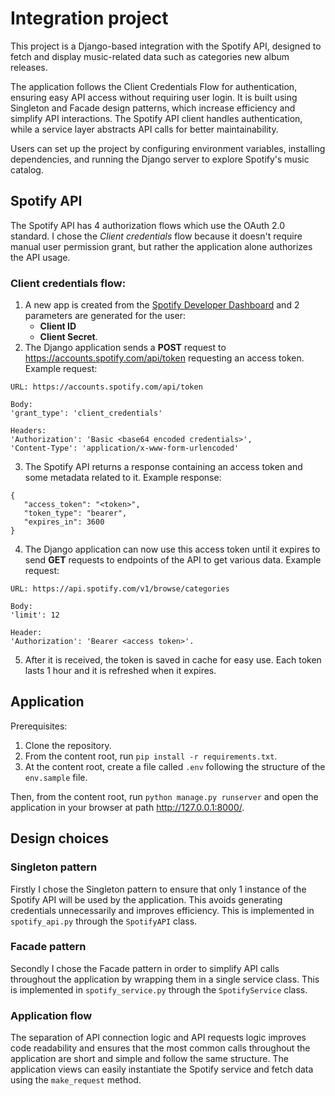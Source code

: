 # Integration project

This project is a Django-based integration with the Spotify API, designed to fetch and display music-related data such as categories new album releases. 

The application follows the Client Credentials Flow for authentication, ensuring easy API access without requiring user login. It is built using Singleton and Facade design patterns, which increase efficiency and simplify API interactions. The Spotify API client handles authentication, while a service layer abstracts API calls for better maintainability. 

Users can set up the project by configuring environment variables, installing dependencies, and running the Django server to explore Spotify's music catalog.

## Spotify API

The Spotify API has 4 authorization flows which use the OAuth 2.0 standard. I chose the _Client credentials_ flow because it doesn't require manual user permission grant, but rather the application alone authorizes the API usage.

### Client credentials flow:
1. A new app is created from the [Spotify Developer Dashboard](https://developer.spotify.com/dashboard) and 2 parameters are generated for the user: 
   - **Client ID**
   - **Client Secret**.
2. The Django application sends a **POST** request to https://accounts.spotify.com/api/token requesting an access token. Example request: 
```
URL: https://accounts.spotify.com/api/token

Body:
'grant_type': 'client_credentials'

Headers:
'Authorization': 'Basic <base64 encoded credentials>', 
'Content-Type': 'application/x-www-form-urlencoded'
```
3. The Spotify API returns a response containing an access token and some metadata related to it. Example response:
```
{
   "access_token": "<token>",
   "token_type": "bearer",
   "expires_in": 3600
}
```
4. The Django application can now use this access token until it expires to send **GET** requests to endpoints of the API to get various data. Example request:
```
URL: https://api.spotify.com/v1/browse/categories

Body: 
'limit': 12 

Header: 
'Authorization': 'Bearer <access token>'.
```
5. After it is received, the token is saved in cache for easy use. Each token lasts 1 hour and it is refreshed when it expires.

## Application

Prerequisites:
1. Clone the repository.
2. From the content root, run `pip install -r requirements.txt`.
3. At the content root, create a file called `.env` following the structure of the `env.sample` file.

Then, from the content root, run `python manage.py runserver` and open the application in your browser at path http://127.0.0.1:8000/.

## Design choices

### Singleton pattern

Firstly I chose the Singleton pattern to ensure that only 1 instance of the Spotify API will be used by the application. This avoids generating credentials unnecessarily and improves efficiency. This is implemented in `spotify_api.py` through the `SpotifyAPI` class.

### Facade pattern

Secondly I chose the Facade pattern in order to simplify API calls throughout the application by wrapping them in a single service class. This is implemented in `spotify_service.py` through the `SpotifyService` class.

### Application flow

The separation of API connection logic and API requests logic improves code readability and ensures that the most common calls throughout the application are short and simple and follow the same structure. The application views can easily instantiate the Spotify service and fetch data using the `make_request` method.